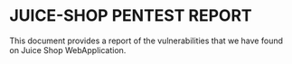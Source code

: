 # JUICE-SHOP PENTEST REPORT

This document provides a report of the vulnerabilities that we have found on Juice Shop WebApplication.
